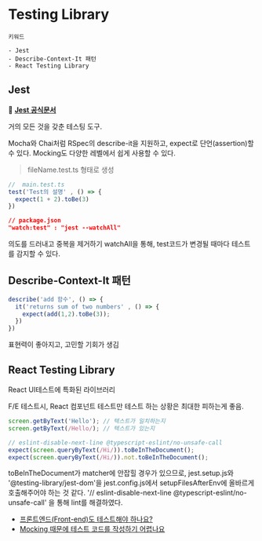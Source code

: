 # Testing Library

```text
키워드

- Jest
- Describe-Context-It 패턴
- React Testing Library
```

## Jest

🚀 [**Jest 공식문서**](https://jestjs.io/)

거의 모든 것을 갖춘 테스팅 도구.

Mocha와 Chai처럼 RSpec의 describe-it을 지원하고, expect로 단언(assertion)할 수 있다. Mocking도 다양한 레벨에서 쉽게 사용할 수 있다.

>fileName.test.ts 형태로 생성

```typescript
//  main.test.ts
test('Test의 설명' , () => {
  expect(1 + 2).toBe(3)
})
```


```json
// package.json
"watch:test" : "jest --watchAll"
```

의도를 드러내고 중복을 제거하기
watchAll을 통해, test코드가 변경될 때마다 테스트를 감지할 수 있다.

## Describe-Context-It 패턴

```typescript
describe('add 함수', () => {
  it('returns sum of two numbers' , () => {
    expect(add(1,2).toBe(3));
  })
})
```

표현력이 좋아지고, 고민할 기회가 생김

## React Testing Library

React UI테스트에 특화된 라이브러리

F/E 테스트시, React 컴포넌트 테스트만 테스트 하는 상황은 최대한 피하는게 좋음.

```typescript
screen.getByText('Hello'); // 텍스트가 일치하는지
screen.getByText(/Hello/); // 텍스트가 있는지

// eslint-disable-next-line @typescript-eslint/no-unsafe-call
expect(screen.queryByText(/Hi/)).toBeInTheDocument();
expect(screen.queryByText(/Hi/)).not.toBeInTheDocument();
```

toBeInTheDocument가 matcher에 안잡힐 경우가 있으므로, jest.setup.js와 '@testing-library/jest-dom'을 jest.config.js에서 setupFilesAfterEnv에 올바르게 호출해주어야 하는 것 같다.
'// eslint-disable-next-line @typescript-eslint/no-unsafe-call' 을 통해 lint를 해결하였다.


- [프론트엔드(Front-end)도 테스트해야 하나요?](https://youtu.be/-kUmsKRmOnA)
- [Mocking 때문에 테스트 코드를 작성하기 어렵나요](https://youtu.be/RoQtNLl-Wko)
